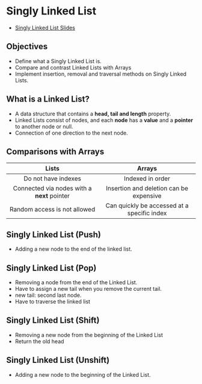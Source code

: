 # Singly Linked List

- [Singly Linked List Slides](https://nlbsg.udemy.com/course/js-algorithms-and-data-structures-masterclass/learn/lecture/8344202#reviews)

## Objectives

- Define what a Singly Linked List is.
- Compare and contrast Linked Lists with Arrays
- Implement insertion, removal and traversal methods on Singly Linked Lists.

## What is a Linked List?

- A data structure that contains a **head, tail and length** property.
- Linked Lists consist of nodes, and each **node** has a **value** and a **pointer** to another node or null.
- Connection of one direction to the next node.

## Comparisons with Arrays

|                    Lists                    |                   Arrays                    |
| :-----------------------------------------: | :-----------------------------------------: |
|             Do not have indexes             |              Indexed in order               |
| Connected via nodes with a **next** pointer |   Insertion and deletion can be expensive   |
|        Random access is not allowed         | Can quickly be accessed at a specific index |

## Singly Linked List (Push) 

- Adding a new node to the end of the linked list.

## Singly Linked List (Pop) 

- Removing a node from the end of the Linked List.
- Have to assign a new tail when you remove the current tail.
- new tail: second last node.
- Have to traverse the linked list

## Singly Linked List (Shift)

- Removing a new node from the beginning of the Linked List
- Return the old head

## Singly Linked List (Unshift)

- Adding a new node to the beginning of the Linked List.

